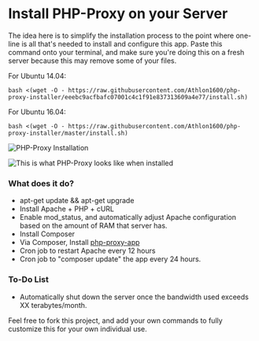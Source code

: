 # Install PHP-Proxy on your Server

The idea here is to simplify the installation process to the point where one-line is all that's needed to install and configure this app. Paste this command onto your terminal, and make sure you're doing this on a fresh server because this may remove some of your files.


For Ubuntu 14.04:

```shell
bash <(wget -O - https://raw.githubusercontent.com/Athlon1600/php-proxy-installer/eeebc9acfbafc07001c4c1f91e837313609a4e77/install.sh)
```

For Ubuntu 16.04:

```shell
bash <(wget -O - https://raw.githubusercontent.com/Athlon1600/php-proxy-installer/master/install.sh)
```



![PHP-Proxy Installation](http://i.imgur.com/I5obvni.png?1)

![This is what PHP-Proxy looks like when installed](http://i.imgur.com/BvhBPD0.png?2)

### What does it do?

* apt-get update && apt-get upgrade
* Install Apache + PHP + cURL
* Enable mod_status, and automatically adjust Apache configuration based on the amount of RAM that server has.
* Install Composer
* Via Composer, Install [php-proxy-app](https://github.com/Athlon1600/php-proxy-app)
* Cron job to restart Apache every 12 hours
* Cron job to "composer update" the app every 24 hours.


### To-Do List

* Automatically shut down the server once the bandwidth used exceeds XX terabytes/month.


Feel free to fork this project, and add your own commands to fully customize this for your own individual use.

